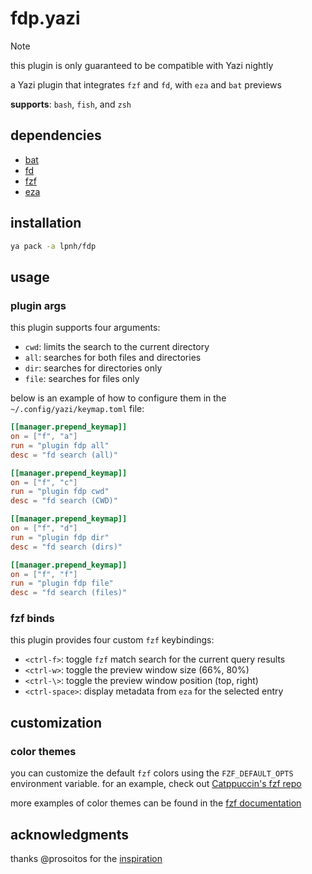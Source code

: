 # fdp.yazi

> [!NOTE]
> this plugin is only guaranteed to be compatible with Yazi nightly

a Yazi plugin that integrates `fzf` and `fd`, with `eza` and `bat` previews

**supports**: `bash`, `fish`, and `zsh`

## dependencies

- [bat](https://github.com/sharkdp/bat)
- [fd](https://github.com/sharkdp/fd)
- [fzf](https://junegunn.github.io/fzf/)
- [eza](https://eza.rocks/)

## installation

```sh
ya pack -a lpnh/fdp
```

## usage

### plugin args

this plugin supports four arguments:

- `cwd`: limits the search to the current directory
- `all`: searches for both files and directories
- `dir`: searches for directories only
- `file`: searches for files only

below is an example of how to configure them in the
`~/.config/yazi/keymap.toml` file:

```toml
[[manager.prepend_keymap]]
on = ["f", "a"]
run = "plugin fdp all"
desc = "fd search (all)"

[[manager.prepend_keymap]]
on = ["f", "c"]
run = "plugin fdp cwd"
desc = "fd search (CWD)"

[[manager.prepend_keymap]]
on = ["f", "d"]
run = "plugin fdp dir"
desc = "fd search (dirs)"

[[manager.prepend_keymap]]
on = ["f", "f"]
run = "plugin fdp file"
desc = "fd search (files)"
```

### fzf binds

this plugin provides four custom `fzf` keybindings:

- `<ctrl-f>`: toggle `fzf` match search for the current query results
- `<ctrl-w>`: toggle the preview window size (66%, 80%)
- `<ctrl-\>`: toggle the preview window position (top, right)
- `<ctrl-space>`: display metadata from `eza` for the selected entry

## customization

### color themes

you can customize the default `fzf` colors using the `FZF_DEFAULT_OPTS`
environment variable. for an example, check out [Catppuccin's fzf
repo](https://github.com/catppuccin/fzf?tab=readme-ov-file#usage)

more examples of color themes can be found in the [fzf
documentation](https://github.com/junegunn/fzf/blob/master/ADVANCED.md#color-themes)

## acknowledgments

thanks @prosoitos for the
[inspiration](https://github.com/sxyazi/yazi/discussions/2273)

